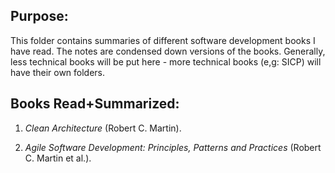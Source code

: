 ## Purpose:

This folder contains summaries of different software development books I have read. The notes are condensed down versions of the books. Generally, less technical books will be put here - more technical books (e,g: SICP) will have their own folders.

## Books Read+Summarized:

1) *Clean Architecture* (Robert C. Martin).

2) *Agile Software Development: Principles, Patterns and Practices* (Robert C. Martin et al.).


